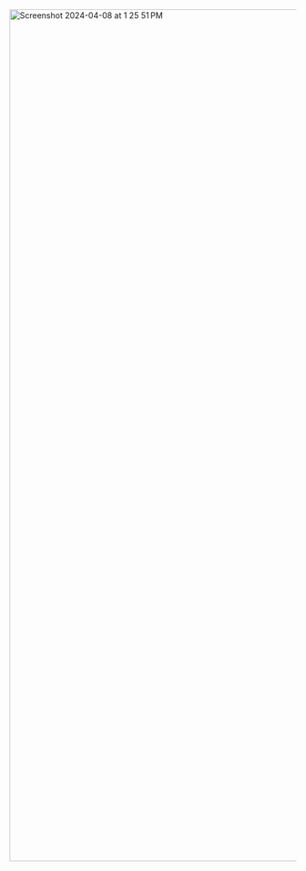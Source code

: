 <img width="1496" alt="Screenshot 2024-04-08 at 1 25 51 PM" src="https://github.com/akenshaw/iced-trade/assets/63060680/25ac7500-c0df-4c69-bfa3-dd463e76a309">
